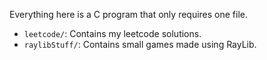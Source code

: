 Everything here is a C program that only requires one file.

- `leetcode/`: Contains my leetcode solutions.
- `raylibStuff/`: Contains small games made using RayLib.